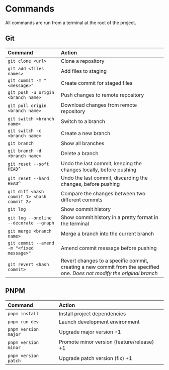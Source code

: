# Commands

All commands are run from a terminal at the root of the project.

## Git

| Command                   | Action                                           |
| :------------------------ | :----------------------------------------------- |
| `git clone <url>`  | Clone a repository |
| `git add <files names>`  | Add files to staging |
| `git commit -m "<message>"` | Create commit for staged files  |
| `git push -u origin <branch name>` | Push changes to remote repository |
| `git pull origin <branch name>` | Download changes from remote repository |
| `git switch <branch name>` | Switch to a branch |
| `git switch -c <branch name>` | Create a new branch |
| `git branch`  | Show all branches |
| `git branch -d <branch name>`  | Delete a branch |
| `git reset --soft HEAD^` | Undo the last commit, keeping the changes locally, before pushing |
| `git reset --hard HEAD^`  | Undo the last commit, discarding the changes, before pushing |
| `git diff <hash commit 1> <hash commit 2>` | Compare the changes between two different commits |
| `git log`  | Show commit history |
| `git log --oneline --decorate --graph`  | Show commit history in a pretty format in the terminal |
| `git merge <branch name>`  | Merge a branch into the current branch |
| `git commit --amend -m "<fixed message>"` | Amend commit message before pushing |
| `git revert <hash commit>` | Revert changes to a specific commit, creating a new commit from the specified one. *Does not modify the original branch* |

## PNPM

| Command                   | Action                                           |
| :------------------------ | :----------------------------------------------- |
| `pnpm install`  | Install project dependencies |
| `pnpm run dev` | Launch development environment |
| `pnpm version major` | Upgrade major version +1 |
| `pnpm version minor` | Promote minor version (feature/release) +1 |
| `pnpm version patch` | Upgrade patch version (fix) +1 |
